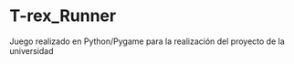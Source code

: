 # T-rex_Runner
Juego realizado en Python/Pygame para la realización del proyecto de la universidad 
